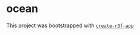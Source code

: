 # ocean

This project was bootstrapped with [`create-r3f-app`](https://github.com/utsuboco/create-r3f-app)